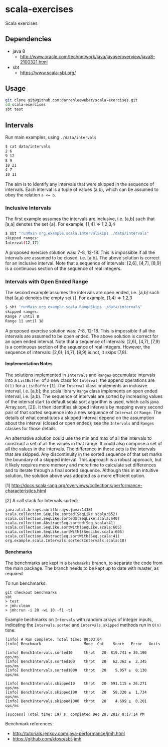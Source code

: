 # scala-exercises

Scala exercises

## Dependencies

- java 8
  - http://www.oracle.com/technetwork/java/javase/overview/java8-2100321.html
- sbt
  - https://www.scala-sbt.org/

## Usage

```bash
git clone git@github.com:darrenleeweber/scala-exercises.git
cd scala-exercises
sbt test
```

## Intervals

Run main examples, using `./data/intervals`
```bash
$ cat data/intervals 
2 6
9 12
8 9
18 21
4 7
10 11
```

The aim is to identify any intervals that were skipped in the
sequence of intervals.  Each interval is a tuple of values (a,b),
which can be assumed to obey the relation `a <= b`.

### Inclusive Intervals

The first example assumes the intervals are inclusive, i.e.
[a,b] such that [a,a] denotes the set {a}.  For example,
[1,4] => 1,2,3,4

```bash
$ sbt "runMain org.example.scala.IntervalSkips ./data/intervals"
skipped ranges:
Interval(12,17)
```

A proposed exercise solution was: 7-8, 12-18.  This is impossible if
all the intervals are assumed to be closed, i.e. [a,b].  The above
solution is correct for an inclusive interval. Note that a sequence
of intervals: [2,6], [4,7], [8,9] is a continuous section of the
sequence of real integers.

### Intervals with Open Ended Range

The second example assumes the intervals are open ended, i.e.
[a,b) such that [a,a) denotes the empty set {}.  For example,
[1,4) => 1,2,3

```bash
$ sbt "runMain org.example.scala.RangeSkips ./data/intervals"
skipped ranges:
Range 7 until 8
Range 11 until 18
```

A proposed exercise solution was: 7-8, 12-18.  This is impossible if
all the intervals are assumed to be open ended.  The above
solution is correct for an open ended interval. Note that a sequence
of intervals: [2,6), [4,7), [7,9) is a continuous section of the
sequence of real integers.  However, the sequence of intervals:
[2,6), [4,7), [8,9) is not, it skips [7,8).

#### Implementation Notes

The solutions implemented in `Intervals` and `Ranges` accumulate
intervals into a `ListBuffer` of a new class for `Interval`; the
append operations are `O(1)` for a `ListBuffer` [1].  The `Interval`
class implements an inclusive interval, i.e. [a,b]; the scala library
`Range` class implements an open ended interval, i.e. [a,b).  The sequence
of intervals are sorted by increasing values of the interval start (a
default scala sort algorithm is used, which calls java Array.sort, [2]).
It then identifies skipped intervals by mapping every second pair of that sorted
sequence into a new sequence of `Interval` or `Range`.  The details of what
constitutes a skipped interval depend on the assumption about
the interval (closed or open ended); see the `Intervals` and `Ranges`
classes for those details.

An alternative solution could use the min and max of all the intervals to
construct a set of all the values in that range.  It could also compose
a set of all the values in the intervals.  The difference in those sets
is the intervals that are skipped.  Any discontinuity in the sorted sequence
of that set marks the boundary of a skipped interval.  This approach is a
robust approach, but it likely requires more memory and more time to calculate
set differences and to iterate through a final sorted sequence.  Although this
in an intuitive solution, the solution above was adopted as a more efficient
option.

[1] http://docs.scala-lang.org/overviews/collections/performance-characteristics.html

[2] A call stack for Intervals.sorted:

```
java.util.Arrays.sort(Arrays.java:1438)
scala.collection.SeqLike.sorted(SeqLike.scala:652)
scala.collection.SeqLike.sorted$(SeqLike.scala:640)
scala.collection.AbstractSeq.sorted(Seq.scala:41)
scala.collection.SeqLike.sortWith(SeqLike.scala:605)
scala.collection.SeqLike.sortWith$(SeqLike.scala:605)
scala.collection.AbstractSeq.sortWith(Seq.scala:41)
org.example.scala.Intervals.sorted(Intervals.scala:18)
```

#### Benchmarks

The benchmarks are kept in a `benchmarks` branch, to separate the code from
the main package.  The branch needs to be kept up to date with master, as
required.

To run benchmarks:

```
git checkout benchmarks
sbt
> test
> jmh:clean
> jmh:run -i 20 -wi 10 -f1 -t1
```

Example bechmarks on `Intervals` with random arrays of integer inputs, indicating
the `Intervals.sorted` and `Intervals.skipped` methods run in `O(n)` time:
```
[info] # Run complete. Total time: 00:03:04
[info] Benchmark                   Mode  Cnt    Score   Error   Units

[info] BenchIntervals.sorted10     thrpt   20  819.741 ± 30.190  ops/ms
[info] BenchIntervals.sorted100    thrpt   20   62.362 ±  2.345  ops/ms
[info] BenchIntervals.sorted1000   thrpt   20    5.057 ±  0.130  ops/ms

[info] BenchIntervals.skipped10    thrpt   20  591.115 ± 26.271  ops/ms
[info] BenchIntervals.skipped100   thrpt   20   58.320 ±  1.734  ops/ms
[info] BenchIntervals.skipped1000  thrpt   20    4.699 ±  0.201  ops/ms

[success] Total time: 197 s, completed Dec 28, 2017 8:17:14 PM
```

Benchmark references:
- http://tutorials.jenkov.com/java-performance/jmh.html
- https://github.com/ktoso/sbt-jmh
